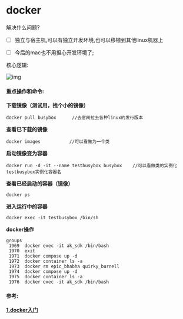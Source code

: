 # docker

解决什么问题?

- [ ] 独立与宿主机,可以有独立开发环境,也可以移植到其他linux机器上
- [ ] 今后的mac也不用担心开发环境了;



核心逻辑:

![img](https://imgconvert.csdnimg.cn/aHR0cHM6Ly91c2VyLWdvbGQtY2RuLnhpdHUuaW8vMjAyMC8xLzQvMTZmNmUwYjM4MDVlNjAyNw?x-oss-process=image/format,png)





#### 重点操作和命令:

**下载镜像（测试用，找个小的镜像）**

```
docker pull busybox      //去官网拉去各种linux的发行版本
```

 **查看已下载的镜像**

```
docker images           //可以看做为一个类
```

**启动镜像变为容器**

```
docker run -d -it --name testbusybox busybox    //可以看做类的实例化 testbusybox实例化容器名
```

**查看已经启动的容器（镜像）**

```
docker ps
```
 **进入运行中的容器**

```
docker exec -it testbusybox /bin/sh
```



**docker操作**

```
groups 
 1969  docker exec -it ak_sdk /bin/bash
 1970  exit
 1971  docker compose up -d 
 1972  docker container ls -a
 1973  docker rm epic_bhabha quirky_burnell 
 1974  docker compose up -d 
 1975  docker container ls -a
 1976  docker exec -it ak_sdk /bin/bash
```

#### 参考:

[**1.docker入门**](https://www.cnblogs.com/aoeiuv/category/907475.html)

